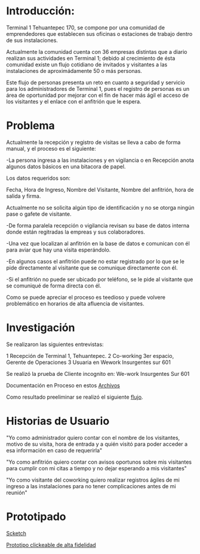 # Introducción:

Terminal 1 Tehuantepec 170, se compone por una comunidad de emprendedores que establecen sus oficinas o estaciones de trabajo dentro de sus instalaciones.

Actualmente la comunidad cuenta con 36 empresas distintas que a diario realizan sus actividades en Terminal 1; debido al crecimiento de ésta comunidad existe un flujo cotidiano de invitados y visitantes a las instalaciones de aproximádamente 50 o más personas.

Este flujo de personas presenta un reto en cuanto a seguridad y servicio para los administradores de Terminal 1, pues el registro de personas es un área de oportunidad por mejorar con el fin de hacer más ágil el acceso de los visitantes y el enlace con el anfitrión que le espera.


# Problema

Actualmente la recepción y registro de visitas se lleva a cabo de forma manual, y el proceso es el siguiente:

-La persona ingresa a las instalaciones y en vigilancia o en Recepción anota algunos datos básicos en una bitacora de papel.

Los datos requeridos son:

Fecha, Hora de Ingreso, Nombre del Visitante, Nombre del anfitrión, hora de salida y firma.

Actualmente no se solicita algún tipo de identificación y no se otorga ningún pase o gafete de visitante.

-De forma paralela recepción o vigilancia revisan su base de datos interna donde están regitradas la empreas y sus colaboradores. 

-Una vez que localizan al anfitrión en la base de datos e comunican con él para aviar que hay una visita esperándolo.

-En algunos casos el anfitrión puede no estar registrado por lo que se le pide directamente al visitante que se comunique directamente con él.

-Si el anfitrión no puede ser ubicado por teléfono, se le pide al visitante que se comuniqué de forma directa con él.

Como se puede apreciar el proceso es teedioso y puede volvere problemático en horarios de alta afluencia de visitantes.

# Investigación


Se realizaron las siguientes entrevistas:

1 Recepción de Terminal 1, Tehuantepec.
2 Co-working 3er espacio, Gerente de Operaciones
3 Usuaria en Wework Insurgentes sur 601

Se realizó la prueba de Cliente incognito en:
We-work Insurgentes Sur 601

Documentación en Proceso en estos [Archivos](https://drive.google.com/open?id=10ku7Gbd8o37HP1_roXEc7s3-F_i0l_in)


Como resultado preeliminar se realizó el siguiente [flujo](https://whimsical.co/61UP2DSSoWmTyyW5KmQviA).


# Historias de Usuario

"Yo como administrador quiero contar con el nombre de los visitantes, motivo de su visita, hora de entrada y a quién visitó para poder acceder a esa información en caso de requerirla"

"Yo como anfitrión quiero contar con avisos oportunos sobre mis visitantes para cumplir con mi citas a tiempo y no dejar esperando a mis visitantes"

"Yo como visitante del coworking quiero realizar registros ágiles de mi ingreso a las instalaciones para no tener complicaciones antes de mi reunión"


# Prototipado

[Scketch](https://drive.google.com/open?id=10ku7Gbd8o37HP1_roXEc7s3-F_i0l_in)


[Prototipo clickeable de alta fidelidad](https://marvelapp.com/5ei6a07/screen/46634932)



